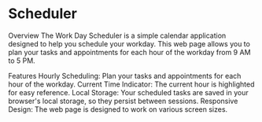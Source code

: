 # Scheduler
Overview
The Work Day Scheduler is a simple calendar application designed to help you schedule your workday. This web page allows you to plan your tasks and appointments for each hour of the workday from 9 AM to 5 PM.

Features
Hourly Scheduling: Plan your tasks and appointments for each hour of the workday.
Current Time Indicator: The current hour is highlighted for easy reference.
Local Storage: Your scheduled tasks are saved in your browser's local storage, so they persist between sessions.
Responsive Design: The web page is designed to work on various screen sizes.